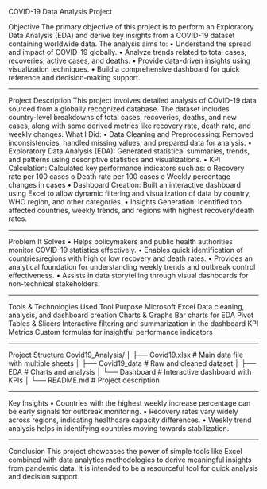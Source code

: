 COVID-19 Data Analysis Project

Objective
The primary objective of this project is to perform an Exploratory Data Analysis (EDA) and derive key insights from a COVID-19 dataset containing worldwide data. The analysis aims to:
•	Understand the spread and impact of COVID-19 globally.
•	Analyze trends related to total cases, recoveries, active cases, and deaths.
•	Provide data-driven insights using visualization techniques.
•	Build a comprehensive dashboard for quick reference and decision-making support.
________________________________________
Project Description
This project involves detailed analysis of COVID-19 data sourced from a globally recognized database. The dataset includes country-level breakdowns of total cases, recoveries, deaths, and new cases, along with some derived metrics like recovery rate, death rate, and weekly changes.
What I Did:
•	Data Cleaning and Preprocessing: Removed inconsistencies, handled missing values, and prepared data for analysis.
•	Exploratory Data Analysis (EDA): Generated statistical summaries, trends, and patterns using descriptive statistics and visualizations.
•	KPI Calculation: Calculated key performance indicators such as:
o	Recovery rate per 100 cases
o	Death rate per 100 cases
o	Weekly percentage changes in cases
•	Dashboard Creation: Built an interactive dashboard using Excel to allow dynamic filtering and visualization of data by country, WHO region, and other categories.
•	Insights Generation: Identified top affected countries, weekly trends, and regions with highest recovery/death rates.
________________________________________
Problem It Solves
•	Helps policymakers and public health authorities monitor COVID-19 statistics effectively.
•	Enables quick identification of countries/regions with high or low recovery and death rates.
•	Provides an analytical foundation for understanding weekly trends and outbreak control effectiveness.
•	Assists in data storytelling through visual dashboards for non-technical stakeholders.
________________________________________
Tools & Technologies Used
Tool	Purpose
Microsoft Excel	Data cleaning, analysis, and dashboard creation
Charts & Graphs	Bar charts for EDA
Pivot Tables & Slicers	Interactive filtering and summarization in the dashboard
KPI Metrics	Custom formulas for insightful performance indicators
________________________________________
Project Structure
Covid19_Analysis/
│
├── Covid19.xlsx                # Main data file with multiple sheets
│   ├── Covid19_data            # Raw and cleaned dataset
│   ├── EDA                     # Charts and analysis
│   └── Dashboard               # Interactive dashboard with KPIs
│
└── README.md                   # Project description
________________________________________
Key Insights
•	Countries with the highest weekly increase percentage can be early signals for outbreak monitoring.
•	Recovery rates vary widely across regions, indicating healthcare capacity differences.
•	Weekly trend analysis helps in identifying countries moving towards stabilization.
________________________________________
Conclusion
This project showcases the power of simple tools like Excel combined with data analytics methodologies to derive meaningful insights from pandemic data. It is intended to be a resourceful tool for quick analysis and decision support.


